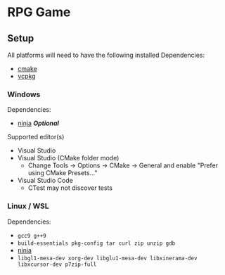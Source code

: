 # RPG Game

## Setup
All platforms will need to have the following installed
Dependencies:
* [cmake](https://cmake.org/)
* [vcpkg](https://github.com/microsoft/vcpkg)

### Windows
Dependencies:
* [ninja](https://github.com/ninja-build/ninja/wiki/Pre-built-Ninja-packages) ***Optional***

Supported editor(s)
* Visual Studio
* Visual Studio (CMake folder mode)
  * Change Tools -> Options -> CMake -> General and enable "Prefer using CMake Presets..."
* Visual Studio Code
  * CTest may not discover tests

### Linux / WSL
Dependencies:
* `gcc9 g++9`
* `build-essentials pkg-config tar curl zip unzip gdb`
* [ninja](https://github.com/ninja-build/ninja/wiki/Pre-built-Ninja-packages)
* `libgl1-mesa-dev xorg-dev libglu1-mesa-dev libxinerama-dev libxcursor-dev p7zip-full`
